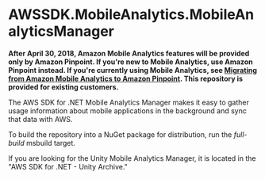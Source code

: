 # AWSSDK.MobileAnalytics.MobileAnalyticsManager

__After April 30, 2018, Amazon Mobile Analytics features will be provided only by Amazon Pinpoint. If you're new to Mobile Analytics, use Amazon Pinpoint instead. If you're currently using Mobile Analytics, see [Migrating from Amazon Mobile Analytics to Amazon Pinpoint](https://docs.aws.amazon.com/mobileanalytics/latest/ug/migrate.html). This repository is provided for existing customers.__

The AWS SDK for .NET Mobile Analytics Manager makes it easy to gather usage information about mobile applications in the background and
sync that data with AWS.

To build the repository into a NuGet package for distribution, run the *full-build* msbuild target.

If you are looking for the Unity Mobile Analytics Manager, it is located in the "AWS SDK for .NET - Unity Archive."

